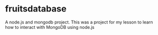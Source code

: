 # fruitsdatabase
A node.js and mongodb project.
This was a project for my lesson to learn how to interact with MongoDB using node.js
